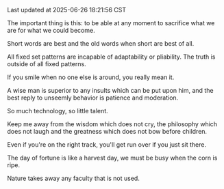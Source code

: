 Last updated at 2025-06-26 18:21:56 CST

The important thing is this: to be able at any moment to sacrifice what we are for what we could become.

Short words are best and the old words when short are best of all.

All fixed set patterns are incapable of adaptability or pliability. The truth is outside of all fixed patterns.

If you smile when no one else is around, you really mean it.

A wise man is superior to any insults which can be put upon him, and the best reply to unseemly behavior is patience and moderation.

So much technology, so little talent.

Keep me away from the wisdom which does not cry, the philosophy which does not laugh and the greatness which does not bow before children.

Even if you're on the right track, you'll get run over if you just sit there.

The day of fortune is like a harvest day, we must be busy when the corn is ripe.

Nature takes away any faculty that is not used.

